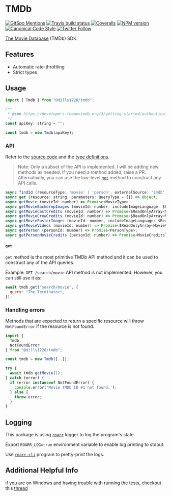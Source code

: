# TMDb

[![GitSpo Mentions](https://gitspo.com/badges/mentions/gajus/tmdb?style=flat-square)](https://gitspo.com/mentions/gajus/tmdb)
[![Travis build status](http://img.shields.io/travis/gajus/tmdb/master.svg?style=flat-square)](https://travis-ci.org/gajus/tmdb)
[![Coveralls](https://img.shields.io/coveralls/gajus/tmdb.svg?style=flat-square)](https://coveralls.io/github/gajus/tmdb)
[![NPM version](http://img.shields.io/npm/v/tmdb.svg?style=flat-square)](https://www.npmjs.org/package/tmdb)
[![Canonical Code Style](https://img.shields.io/badge/code%20style-canonical-blue.svg?style=flat-square)](https://github.com/gajus/canonical)
[![Twitter Follow](https://img.shields.io/twitter/follow/kuizinas.svg?style=social&label=Follow)](https://twitter.com/kuizinas)

[The Movie Database](https://www.themoviedb.org/) (TMDb) SDK.

## Features

- Automatic rate-throttling
- Strict types

## Usage

```js
import { Tmdb } from "@dills1220/tmdb";

/**
 * @see https://developers.themoviedb.org/3/getting-started/authentication
 */
const apiKey: string = "";

const tmdb = new Tmdb(apiKey);
```

### API

Refer to the [source code](./src/Tmdb.js) and the [type definitions](./src/types.js).

> Note: Only a subset of the API is implemented. I will be adding new methods as needed.
> If you need a method added, raise a PR. Alternatively, you can use the low-level [`get`](#get)
> method to construct any API calls.

```js
async findId (resourceType: 'movie' | 'person', externalSource: 'imdb', externalId: string) => Promise<number>;
async get (resource: string, parameters: QueryType = {}) => Object;
async getMovie (movieId: number) => Promise<MovieType>
async getMovieBackdropImages (movieId: number, includeImageLanguage: $ReadOnlyArray<string>) => Promise<$ReadOnlyArray<MovieBackdropImageType>>;
async getMovieCastCredits (movieId: number) => Promise<$ReadOnlyArray<MovieCastCreditType>>;
async getMovieCrewCredits (movieId: number) => Promise<$ReadOnlyArray<MovieCrewCreditType>>;
async getMoviePosterImages (movieId: number, includeImageLanguage: $ReadOnlyArray<string>) => Promise<$ReadOnlyArray<MoviePosterImageType>>;
async getMovieVideos (movieId: number) => Promise<$ReadOnlyArray<MovieVideoType>>;
async getPerson (personId: number) => Promise<PersonType>;
async getPersonMovieCredits (personId: number) => Promise<MovieCreditsType>;

```

#### `get`

`get` method is the most primitive TMDb API method and it can be used to construct any of the API queries.

Example: `GET /search/movie` API method is not implemented. However, you can still use it as:

```js
await tmdb.get("search/movie", {
  query: "The Terminator",
});
```

### Handling errors

Methods that are expected to return a specific resource will throw `NotFoundError` if the resource is not found.

```js
import {
  Tmdb,
  NotFoundError
} from "@dills1220/tmdb";

const tmdb = new Tmdb([..]);

try {
  await tmdb.getMovie(1);
} catch (error) {
  if (error instanceof NotFoundError) {
    console.error('Movie TMDb ID #1 not found.');
  } else {
    throw error;
  }
}

```

## Logging

This package is using [`roarr`](https://www.npmjs.com/package/roarr) logger to log the program's state.

Export `ROARR_LOG=true` environment variable to enable log printing to stdout.

Use [`roarr-cli`](https://github.com/gajus/roarr-cli) program to pretty-print the logs.

## Additional Helpful Info

if you are on Windows and having trouble with running the tests, checkout this [thread](https://stackoverflow.com/questions/11928013/node-env-is-not-recognized-as-an-internal-or-external-command-operable-comman)
